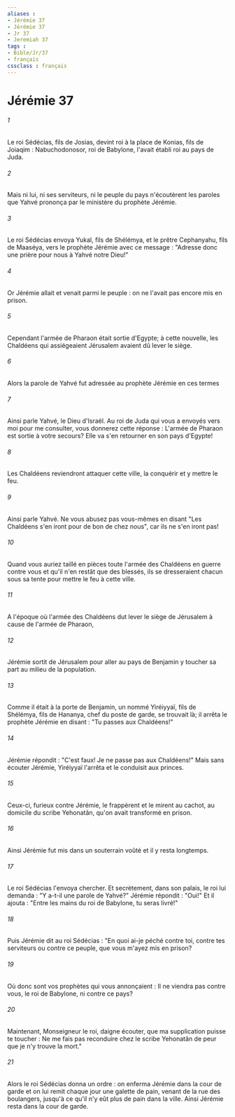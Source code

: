 ```yaml
---
aliases : 
- Jérémie 37
- Jérémie 37
- Jr 37
- Jeremiah 37
tags : 
- Bible/Jr/37
- français
cssclass : français
---
```


# Jérémie 37

###### 1
Le roi Sédécias, fils de Josias, devint roi à la place de Konias, fils de Joiaqim : Nabuchodonosor, roi de Babylone, l'avait établi roi au pays de Juda.
###### 2
Mais ni lui, ni ses serviteurs, ni le peuple du pays n'écoutèrent les paroles que Yahvé prononça par le ministère du prophète Jérémie.
###### 3
Le roi Sédécias envoya Yukal, fils de Shélémya, et le prêtre Cephanyahu, fils de Maaséya, vers le prophète Jérémie avec ce message : "Adresse donc une prière pour nous à Yahvé notre Dieu!"
###### 4
Or Jérémie allait et venait parmi le peuple : on ne l'avait pas encore mis en prison.
###### 5
Cependant l'armée de Pharaon était sortie d'Egypte; à cette nouvelle, les Chaldéens qui assiégeaient Jérusalem avaient dû lever le siège.
###### 6
Alors la parole de Yahvé fut adressée au prophète Jérémie en ces termes
###### 7
Ainsi parle Yahvé, le Dieu d'Israël. Au roi de Juda qui vous a envoyés vers moi pour me consulter, vous donnerez cette réponse : L'armée de Pharaon est sortie à votre secours? Elle va s'en retourner en son pays d'Egypte!
###### 8
Les Chaldéens reviendront attaquer cette ville, la conquérir et y mettre le feu.
###### 9
Ainsi parle Yahvé. Ne vous abusez pas vous-mêmes en disant "Les Chaldéens s'en iront pour de bon de chez nous", car ils ne s'en iront pas!
###### 10
Quand vous auriez taillé en pièces toute l'armée des Chaldéens en guerre contre vous et qu'il n'en restât que des blessés, ils se dresseraient chacun sous sa tente pour mettre le feu à cette ville.
###### 11
A l'époque où l'armée des Chaldéens dut lever le siège de Jérusalem à cause de l'armée de Pharaon,
###### 12
Jérémie sortit de Jérusalem pour aller au pays de Benjamin y toucher sa part au milieu de la population.
###### 13
Comme il était à la porte de Benjamin, un nommé Yiréiyyaï, fils de Shélémya, fils de Hananya, chef du poste de garde, se trouvait là; il arrêta le prophète Jérémie en disant : "Tu passes aux Chaldéens!"
###### 14
Jérémie répondit : "C'est faux! Je ne passe pas aux Chaldéens!" Mais sans écouter Jérémie, Yiréiyyaï l'arrêta et le conduisit aux princes.
###### 15
Ceux-ci, furieux contre Jérémie, le frappèrent et le mirent au cachot, au domicile du scribe Yehonatân, qu'on avait transformé en prison.
###### 16
Ainsi Jérémie fut mis dans un souterrain voûté et il y resta longtemps.
###### 17
Le roi Sédécias l'envoya chercher. Et secrètement, dans son palais, le roi lui demanda : "Y a-t-il une parole de Yahvé?" Jérémie répondit : "Oui!" Et il ajouta : "Entre les mains du roi de Babylone, tu seras livré!"
###### 18
Puis Jérémie dit au roi Sédécias : "En quoi ai-je péché contre toi, contre tes serviteurs ou contre ce peuple, que vous m'ayez mis en prison?
###### 19
Où donc sont vos prophètes qui vous annonçaient : Il ne viendra pas contre vous, le roi de Babylone, ni contre ce pays?
###### 20
Maintenant, Monseigneur le roi, daigne écouter, que ma supplication puisse te toucher : Ne me fais pas reconduire chez le scribe Yehonatân de peur que je n'y trouve la mort."
###### 21
Alors le roi Sédécias donna un ordre : on enferma Jérémie dans la cour de garde et on lui remit chaque jour une galette de pain, venant de la rue des boulangers, jusqu'à ce qu'il n'y eût plus de pain dans la ville. Ainsi Jérémie resta dans la cour de garde.
